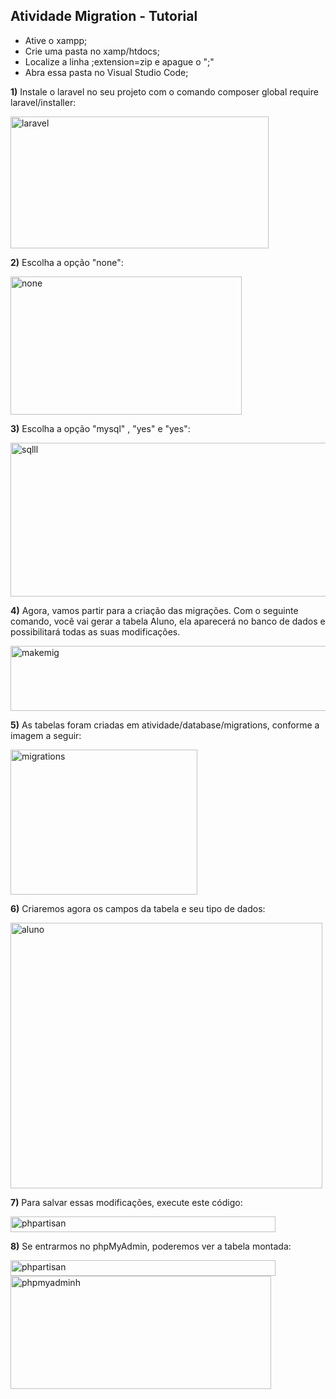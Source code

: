 ## Atividade Migration - Tutorial

- Ative o xampp;
- Crie uma pasta no xamp/htdocs;
- Localize a linha ;extension=zip e apague o ";"
- Abra essa pasta no Visual Studio Code;

**1)** Instale o laravel no seu projeto com o comando composer global require laravel/installer:

<img width="413" height="211" alt="laravel" src="https://github.com/user-attachments/assets/b3b4b8ed-a72b-4621-87ae-e4edc8e1e034" />

**2)** Escolha a opção "none": 

<img width="370" height="221" alt="none" src="https://github.com/user-attachments/assets/6d91a696-5c13-4312-8226-95885db3da85" />

**3)**  Escolha a opção "mysql" , "yes" e "yes":

<img width="606" height="246" alt="sqlll" src="https://github.com/user-attachments/assets/ee911e70-c27e-496f-915a-573e11268238" />

**4)** Agora, vamos partir para a criação das migrações. Com o seguinte comando, você vai gerar a tabela Aluno, ela aparecerá no banco de dados e possibilitará todas as suas modificações.

<img width="599" height="104" alt="makemig" src="https://github.com/user-attachments/assets/4ce0798c-3c0b-4f9a-ae8d-5176936d00ed" />

**5)** As tabelas foram criadas em atividade/database/migrations, conforme a imagem a seguir:

<img width="299" height="232" alt="migrations" src="https://github.com/user-attachments/assets/46fe7ae5-07c8-4bb5-b838-64df60232391" />

**6)** Criaremos agora os campos da tabela e seu tipo de dados:

<img width="499" height="425" alt="aluno" src="https://github.com/user-attachments/assets/9a2ec8a2-28e1-4104-aea7-5fc8f3bffbd0" />

**7)** Para salvar essas modificações, execute este código:

<img width="424" height="25" alt="phpartisan" src="https://github.com/user-attachments/assets/c07e4f52-a669-4ad8-8d65-11837971b18f" />

**8)** Se entrarmos no phpMyAdmin, poderemos ver a tabela montada:

<img width="424" height="25" alt="phpartisan" src="https://github.com/user-attachments/assets/5d7e51c1-5c7a-41ed-b03f-e23793a7bf83" />
<img width="417" height="181" alt="phpmyadminh" src="https://github.com/user-attachments/assets/c17eb449-82b0-410b-9114-172c9251acd0" />

